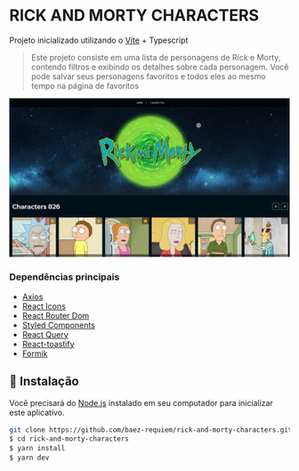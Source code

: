 # RICK AND MORTY CHARACTERS

Projeto inicializado utilizando o [Vite](https://vitejs.dev/) + Typescript<br/>

> Este projeto consiste em uma lista de personagens de Rick e Morty, contendo filtros e exibindo os detalhes sobre cada personagem. Você pode salvar seus personagens favoritos e todos eles ao mesmo tempo na página de favoritos

![alt text](public/project-screen.png)

### Dependências principais

- [Axios](https://axios-http.com/) 
- [React Icons](https://react-icons.github.io/react-icons)
- [React Router Dom](https://reactrouter.com/en/v6.3.0)
- [Styled Components](https://styled-components.com/)
- [React Query](https://tanstack.com/query/v3/)
- [React-toastify](https://fkhadra.github.io/react-toastify/introduction)
- [Formik](https://formik.org/)


## 🚀 Instalação

Você precisará do [Node.js](https://nodejs.org) instalado em seu computador para inicializar este aplicativo.

```bash
git clone https://github.com/baez-requiem/rick-and-morty-characters.git
$ cd rick-and-morty-characters
$ yarn install
$ yarn dev
```